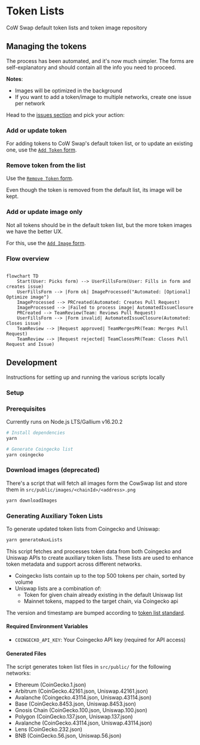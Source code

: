 # Token Lists

CoW Swap default token lists and token image repository

## Managing the tokens

The process has been automated, and it's now much simpler.
The forms are self-explanatory and should contain all the info you need to proceed.

**Notes**:

- Images will be optimized in the background
- If you want to add a token/image to multiple networks, create one issue per network

Head to the [issues section](https://github.com/cowprotocol/token-lists/issues/new/choose) and pick your action:

### Add or update token

For adding tokens to CoW Swap's default token list, or to update an existing one, use the [`Add Token` form](https://github.com/cowprotocol/token-lists/issues/new?assignees=&labels=addToken&projects=&template=1-addTokenForm.yml&title=%5BAddToken%5D+%60SYMBOL%60+on+%60NETWORK%60).

### Remove token from the list

Use the [`Remove Token` form](https://github.com/cowprotocol/token-lists/issues/new?assignees=&labels=removeToken&projects=&template=3-removeTokenForm.yml&title=%5BRemoveToken%5D+%60SYMBOL%60+on+%60NETWORK%60).

Even though the token is removed from the default list, its image will be kept.

### Add or update image only

Not all tokens should be in the default token list, but the more token images we have the better UX.

For this, use the [`Add Image` form](https://github.com/cowprotocol/token-lists/issues/new?assignees=&labels=addImage&projects=&template=2-addImageForm.yml&title=%5BAddImage%5D+%60SYMBOL%60+on+%60NETWORK%60).

### Flow overview

```mermaid

flowchart TD
    Start(User: Picks form) --> UserFillsForm(User: Fills in form and creates issue)
    UserFillsForm --> |Form ok| ImageProcessed("Automated: [Optional] Optimize image")
    ImageProcessed --> PRCreated(Automated: Creates Pull Request)
    ImageProcessed --> |Failed to process image| AutomatedIssueClosure
    PRCreated --> TeamReview(Team: Reviews Pull Request)
    UserFillsForm --> |Form invalid| AutomatedIssueClosure(Automated: Closes issue)
    TeamReview --> |Request approved| TeamMergesPR(Team: Merges Pull Request)
    TeamReview --> |Request rejected| TeamClosesPR(Team: Closes Pull Request and Issue)

```

## Development

Instructions for setting up and running the various scripts locally

### Setup

### Prerequisites

Currently runs on Node.js LTS/Gallium v16.20.2

```bash
# Install dependencies
yarn

# Generate Coingecko list
yarn coingecko
```

### Download images (deprecated)

There's a script that will fetch all images form the CowSwap list and store them in `src/public/images/<chainId>/<address>.png`

```bash
yarn downloadImages
```

### Generating Auxiliary Token Lists

To generate updated token lists from Coingecko and Uniswap:

```bash
yarn generateAuxLists
```

This script fetches and processes token data from both Coingecko and Uniswap APIs to create auxiliary token lists. These lists are used to enhance token metadata and support across different networks.

- Coingecko lists contain up to the top 500 tokens per chain, sorted by volume
- Uniswap lists are a combination of:
  - Token for given chain already existing in the default Uniswap list
  - Mainnet tokens, mapped to the target chain, via Coingecko api

The version and timestamp are bumped according to [token list standard](https://github.com/Uniswap/token-lists?tab=readme-ov-file#semantic-versioning).

#### Required Environment Variables

- `COINGECKO_API_KEY`: Your Coingecko API key (required for API access)

#### Generated Files

The script generates token list files in `src/public/` for the following networks:

- Ethereum (CoinGecko.1.json)
- Arbitrum (CoinGecko.42161.json, Uniswap.42161.json)
- Avalanche (Coingecko.43114.json, Uniswap.43114.json)
- Base (CoinGecko.8453.json, Uniswap.8453.json)
- Gnosis Chain (CoinGecko.100.json, Uniswap.100.json)
- Polygon (CoinGecko.137.json, Uniswap.137.json)
- Avalanche (CoinGecko.43114.json, Uniswap.43114.json)
- Lens (CoinGecko.232.json)
- BNB (CoinGecko.56.json, Uniswap.56.json)
